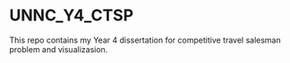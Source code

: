 # UNNC_Y4_CTSP
This repo contains my Year 4 dissertation for competitive travel salesman problem and visualizasion.
